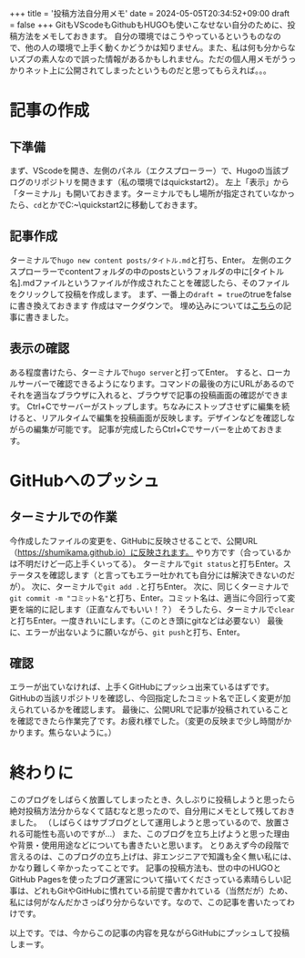 +++
title = '投稿方法自分用メモ'
date = 2024-05-05T20:34:52+09:00
draft = false
+++
GitもVScodeもGithubもHUGOも使いこなせない自分のために、投稿方法をメモしておきます。
自分の環境ではこうやっているというものなので、他の人の環境で上手く動くかどうかは知りません。また、私は何も分からないズブの素人なので誤った情報があるかもしれません。ただの個人用メモがうっかりネット上に公開されてしまったというものだと思ってもらえれば。。。
# 記事の作成
## 下準備
まず、VScodeを開き、左側のパネル（エクスプローラー）で、Hugoの当該ブログのリポジトリを開きます（私の環境ではquickstart2）。
左上「表示」から「ターミナル」も開いておきます。ターミナルでもし場所が指定されていなかったら、`cd`とかでC:\~\quickstart2に移動しておきます。
## 記事作成
ターミナルで`hugo new content posts/タイトル.md`と打ち、Enter。
左側のエクスプローラーでcontentフォルダの中のpostsというフォルダの中に[タイトル名].mdファイルというファイルが作成されたことを確認したら、そのファイルをクリックして投稿を作成します。
まず、一番上の`draft = true`のtrueをfalseに書き換えておきます
作成はマークダウンで。
埋め込みについては[こちら](https://shumikama.github.io/posts/%E5%9F%8B%E3%82%81%E8%BE%BC%E3%81%BF%E7%AD%89%E7%A2%BA%E8%AA%8D/)の記事に書きました。
## 表示の確認
ある程度書けたら、ターミナルで`hugo server`と打ってEnter。
すると、ローカルサーバーで確認できるようになります。コマンドの最後の方にURLがあるのでそれを適当なブラウザに入れると、ブラウザで記事の投稿画面の確認ができます。
Ctrl+Cでサーバーがストップします。ちなみにストップさせずに編集を続けると、リアルタイムで編集を投稿画面が反映します。デザインなどを確認しながらの編集が可能です。
記事が完成したらCtrl+Cでサーバーを止めておきます。
# GitHubへのプッシュ
## ターミナルでの作業
今作成したファイルの変更を、GitHubに反映させることで、公開URL（https://shumikama.github.io）に反映されます。
やり方です（合っているかは不明だけど一応上手くいってる）。
ターミナルで`git status`と打ちEnter。ステータスを確認します（と言ってもエラー吐かれても自分には解決できないのだが）。
次に、ターミナルで`git add .`と打ちEnter。
次に、同じくターミナルで`git commit -m "コミット名"`と打ち、Enter。コミット名は、適当に今回行って変更を端的に記します（正直なんでもいい！？）
そうしたら、ターミナルで`clear`と打ちEnter。一度きれいにします。（このとき頭にgitなどは必要ない）
最後に、エラーが出ないように願いながら、`git push`と打ち、Enter。
## 確認
エラーが出ていなければ、上手くGitHubにプッシュ出来ているはずです。
GitHubの当該リポジトリを確認し、今回指定したコミット名で正しく変更が加えられているかを確認します。
最後に、公開URLで記事が投稿されていることを確認できたら作業完了です。お疲れ様でした。（変更の反映まで少し時間がかかります。焦らないように。）

# 終わりに
このブログをしばらく放置してしまったとき、久しぶりに投稿しようと思ったら絶対投稿方法分からなくて詰むなと思ったので、自分用にメモとして残しておきました。
（しばらくはサブブログとして運用しようと思っているので、放置される可能性も高いのですが…）
また、このブログを立ち上げようと思った理由や背景・使用用途などについても書きたいと思います。
とりあえず今の段階で言えるのは、このブログの立ち上げは、非エンジニアで知識も全く無い私には、かなり難しく辛かったってことです。
記事の投稿方法も、世の中のHUGOとGitHub Pagesを使ったブログ運営について描いてくださっている素晴らしい記事は、どれもGitやGitHubに慣れている前提で書かれている（当然だが）ため、私には何がなんだかさっぱり分からないです。なので、この記事を書いたってわけです。

以上です。では、今からこの記事の内容を見ながらGitHubにプッシュして投稿しまーす。